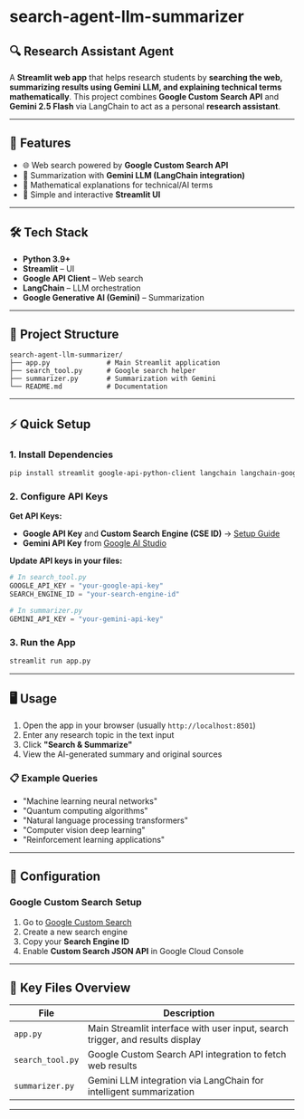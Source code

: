 # search-agent-llm-summarizer

## 🔍 Research Assistant Agent

A **Streamlit web app** that helps research students by **searching the web, summarizing results using Gemini LLM, and explaining technical terms mathematically**. This project combines **Google Custom Search API** and **Gemini 2.5 Flash** via LangChain to act as a personal **research assistant**.

---

## 🚀 Features

- 🌐 Web search powered by **Google Custom Search API**
- 🧠 Summarization with **Gemini LLM (LangChain integration)**  
- 🔢 Mathematical explanations for technical/AI terms
- 🎨 Simple and interactive **Streamlit UI**

---

## 🛠️ Tech Stack

- **Python 3.9+**
- **Streamlit** – UI
- **Google API Client** – Web search  
- **LangChain** – LLM orchestration
- **Google Generative AI (Gemini)** – Summarization

---

## 📂 Project Structure

```
search-agent-llm-summarizer/
├── app.py              # Main Streamlit application
├── search_tool.py      # Google search helper
├── summarizer.py       # Summarization with Gemini
└── README.md           # Documentation
```

---

## ⚡ Quick Setup



### 1. Install Dependencies
```bash
pip install streamlit google-api-python-client langchain langchain-google-genai
```

### 2. Configure API Keys

**Get API Keys:**
- **Google API Key** and **Custom Search Engine (CSE ID)** → [Setup Guide](https://developers.google.com/custom-search/v1/introduction)
- **Gemini API Key** from [Google AI Studio](https://makersuite.google.com/app/apikey)

**Update API keys in your files:**

```python
# In search_tool.py
GOOGLE_API_KEY = "your-google-api-key"
SEARCH_ENGINE_ID = "your-search-engine-id"

# In summarizer.py  
GEMINI_API_KEY = "your-gemini-api-key"
```

### 3. Run the App
```bash
streamlit run app.py
```

---

## 🖥️ Usage

1. Open the app in your browser (usually `http://localhost:8501`)
2. Enter any research topic in the text input
3. Click **"Search & Summarize"**
4. View the AI-generated summary and original sources

### 📋 Example Queries

- "Machine learning neural networks"
- "Quantum computing algorithms" 
- "Natural language processing transformers"
- "Computer vision deep learning"
- "Reinforcement learning applications"

---

## 🔧 Configuration

### Google Custom Search Setup

1. Go to [Google Custom Search](https://cse.google.com/cse/)
2. Create a new search engine
3. Copy your **Search Engine ID**
4. Enable **Custom Search JSON API** in Google Cloud Console

---

## 🎯 Key Files Overview

| File | Description |
|------|-------------|
| `app.py` | Main Streamlit interface with user input, search trigger, and results display |
| `search_tool.py` | Google Custom Search API integration to fetch web results |
| `summarizer.py` | Gemini LLM integration via LangChain for intelligent summarization |

---

